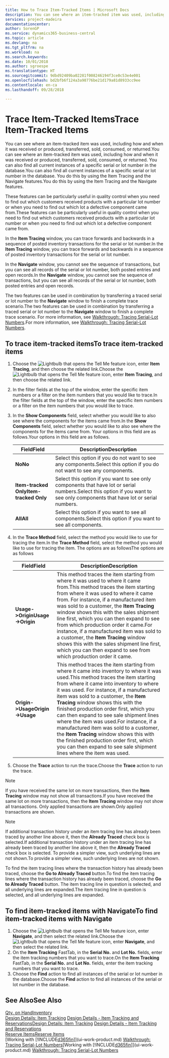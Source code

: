 ```yaml
---
title: How to Trace Item-Tracked Items | Microsoft Docs
description: You can see where an item-tracked item was used, including how and when it was received or produced, transferred, sold, consumed, or returned. You can also find all current instances of a specific serial or lot number in the database. You do this by using the Item Tracing and the Navigate features.
services: project-madeira
documentationcenter: 
author: SorenGP
ms.service: dynamics365-business-central
ms.topic: article
ms.devlang: na
ms.tgt_pltfrm: na
ms.workload: na
ms.search.keywords: 
ms.date: 10/01/2018
ms.author: sgroespe
ms.translationtype: HT
ms.sourcegitcommit: 9dbd92409ba02281f008246194f3ce0c53e4e001
ms.openlocfilehash: bd2bfb6f124a3a98776be21d179a81d8933cc9ee
ms.contentlocale: en-ca
ms.lasthandoff: 09/28/2018

---
```

# <a name="trace-item-tracked-items"></a><span data-ttu-id="9602c-105">Trace Item-Tracked Items</span><span class="sxs-lookup"><span data-stu-id="9602c-105">Trace Item-Tracked Items</span></span>
<span data-ttu-id="9602c-106">You can see where an item-tracked item was used, including how and when it was received or produced, transferred, sold, consumed, or returned.</span><span class="sxs-lookup"><span data-stu-id="9602c-106">You can see where an item-tracked item was used, including how and when it was received or produced, transferred, sold, consumed, or returned.</span></span> <span data-ttu-id="9602c-107">You can also find all current instances of a specific serial or lot number in the database.</span><span class="sxs-lookup"><span data-stu-id="9602c-107">You can also find all current instances of a specific serial or lot number in the database.</span></span> <span data-ttu-id="9602c-108">You do this by using the Item Tracing and the Navigate features.</span><span class="sxs-lookup"><span data-stu-id="9602c-108">You do this by using the Item Tracing and the Navigate features.</span></span>  

 <span data-ttu-id="9602c-109">These features can be particularly useful in quality control when you need to find out which customers received products with a particular lot number or when you need to find out which lot a defective component came from.</span><span class="sxs-lookup"><span data-stu-id="9602c-109">These features can be particularly useful in quality control when you need to find out which customers received products with a particular lot number or when you need to find out which lot a defective component came from.</span></span>  

 <span data-ttu-id="9602c-110">In the **Item Tracing** window, you can trace forwards and backwards in a sequence of posted inventory transactions for the serial or lot number.</span><span class="sxs-lookup"><span data-stu-id="9602c-110">In the **Item Tracing** window, you can trace forwards and backwards in a sequence of posted inventory transactions for the serial or lot number.</span></span>  

 <span data-ttu-id="9602c-111">In the **Navigate** window, you cannot see the sequence of transactions, but you can see all records of the serial or lot number, both posted entries and open records.</span><span class="sxs-lookup"><span data-stu-id="9602c-111">In the **Navigate** window, you cannot see the sequence of transactions, but you can see all records of the serial or lot number, both posted entries and open records.</span></span>  

 <span data-ttu-id="9602c-112">The two features can be used in combination by transferring a traced serial or lot number to the **Navigate** window to finish a complete trace scenario.</span><span class="sxs-lookup"><span data-stu-id="9602c-112">The two features can be used in combination by transferring a traced serial or lot number to the **Navigate** window to finish a complete trace scenario.</span></span> <span data-ttu-id="9602c-113">For more information, see [Walkthrough: Tracing Serial-Lot Numbers](walkthrough-tracing-serial-lot-numbers.md).</span><span class="sxs-lookup"><span data-stu-id="9602c-113">For more information, see [Walkthrough: Tracing Serial-Lot Numbers](walkthrough-tracing-serial-lot-numbers.md).</span></span>  

## <a name="to-trace-item-tracked-items"></a><span data-ttu-id="9602c-114">To trace item-tracked items</span><span class="sxs-lookup"><span data-stu-id="9602c-114">To trace item-tracked items</span></span>  

1.  <span data-ttu-id="9602c-115">Choose the ![Lightbulb that opens the Tell Me feature](media/ui-search/search_small.png "Tell me what you want to do") icon, enter **Item Tracing**, and then choose the related link.</span><span class="sxs-lookup"><span data-stu-id="9602c-115">Choose the ![Lightbulb that opens the Tell Me feature](media/ui-search/search_small.png "Tell me what you want to do") icon, enter **Item Tracing**, and then choose the related link.</span></span>  
2.  <span data-ttu-id="9602c-116">In the filter fields at the top of the window, enter the specific item numbers or a filter on the item numbers that you would like to trace.</span><span class="sxs-lookup"><span data-stu-id="9602c-116">In the filter fields at the top of the window, enter the specific item numbers or a filter on the item numbers that you would like to trace.</span></span>  
3.  <span data-ttu-id="9602c-117">In the **Show Components** field, select whether you would like to also see where the components for the items came from.</span><span class="sxs-lookup"><span data-stu-id="9602c-117">In the **Show Components** field, select whether you would like to also see where the components for the items came from.</span></span> <span data-ttu-id="9602c-118">Your options in this field are as follows.</span><span class="sxs-lookup"><span data-stu-id="9602c-118">Your options in this field are as follows.</span></span>  

    |<span data-ttu-id="9602c-119">Field</span><span class="sxs-lookup"><span data-stu-id="9602c-119">Field</span></span>|<span data-ttu-id="9602c-120">Description</span><span class="sxs-lookup"><span data-stu-id="9602c-120">Description</span></span>|  
    |----------------------------------|---------------------------------------|  
    |<span data-ttu-id="9602c-121">**No**</span><span class="sxs-lookup"><span data-stu-id="9602c-121">**No**</span></span>|<span data-ttu-id="9602c-122">Select this option if you do not want to see any components.</span><span class="sxs-lookup"><span data-stu-id="9602c-122">Select this option if you do not want to see any components.</span></span>|  
    |<span data-ttu-id="9602c-123">**Item-tracked Only**</span><span class="sxs-lookup"><span data-stu-id="9602c-123">**Item-tracked Only**</span></span>|<span data-ttu-id="9602c-124">Select this option if you want to see only components that have lot or serial numbers.</span><span class="sxs-lookup"><span data-stu-id="9602c-124">Select this option if you want to see only components that have lot or serial numbers.</span></span>|  
    |<span data-ttu-id="9602c-125">**All**</span><span class="sxs-lookup"><span data-stu-id="9602c-125">**All**</span></span>|<span data-ttu-id="9602c-126">Select this option if you want to see all components.</span><span class="sxs-lookup"><span data-stu-id="9602c-126">Select this option if you want to see all components.</span></span>|  

4.  <span data-ttu-id="9602c-127">In the **Trace Method** field, select the method you would like to use for tracing the item.</span><span class="sxs-lookup"><span data-stu-id="9602c-127">In the **Trace Method** field, select the method you would like to use for tracing the item.</span></span> <span data-ttu-id="9602c-128">The options are as follows</span><span class="sxs-lookup"><span data-stu-id="9602c-128">The options are as follows</span></span>  

    |<span data-ttu-id="9602c-129">Field</span><span class="sxs-lookup"><span data-stu-id="9602c-129">Field</span></span>|<span data-ttu-id="9602c-130">Description</span><span class="sxs-lookup"><span data-stu-id="9602c-130">Description</span></span>|  
    |----------------------------------|---------------------------------------|  
    |<span data-ttu-id="9602c-131">**Usage->Origin**</span><span class="sxs-lookup"><span data-stu-id="9602c-131">**Usage->Origin**</span></span>|<span data-ttu-id="9602c-132">This method traces the item starting from where it was used to where it came from.</span><span class="sxs-lookup"><span data-stu-id="9602c-132">This method traces the item starting from where it was used to where it came from.</span></span> <span data-ttu-id="9602c-133">For instance, if a manufactured item was sold to a customer, the **Item Tracing** window shows this with the sales shipment line first, which you can then expand to see from which production order it came.</span><span class="sxs-lookup"><span data-stu-id="9602c-133">For instance, if a manufactured item was sold to a customer, the **Item Tracing** window shows this with the sales shipment line first, which you can then expand to see from which production order it came.</span></span>|  
    |<span data-ttu-id="9602c-134">**Origin->Usage**</span><span class="sxs-lookup"><span data-stu-id="9602c-134">**Origin->Usage**</span></span>|<span data-ttu-id="9602c-135">This method traces the item starting from where it came into inventory to where it was used.</span><span class="sxs-lookup"><span data-stu-id="9602c-135">This method traces the item starting from where it came into inventory to where it was used.</span></span> <span data-ttu-id="9602c-136">For instance, if a manufactured item was sold to a customer, the **Item Tracing** window shows this with the finished production order first, which you can then expand to see sale shipment lines where the item was used.</span><span class="sxs-lookup"><span data-stu-id="9602c-136">For instance, if a manufactured item was sold to a customer, the **Item Tracing** window shows this with the finished production order first, which you can then expand to see sale shipment lines where the item was used.</span></span>|  

5.  <span data-ttu-id="9602c-137">Choose the **Trace** action to run the trace.</span><span class="sxs-lookup"><span data-stu-id="9602c-137">Choose the **Trace** action to run the trace.</span></span>  

> [!NOTE]  
>  <span data-ttu-id="9602c-138">If you have received the same lot on more transactions, then the **Item Tracing** window may not show all transactions.</span><span class="sxs-lookup"><span data-stu-id="9602c-138">If you have received the same lot on more transactions, then the **Item Tracing** window may not show all transactions.</span></span> <span data-ttu-id="9602c-139">Only applied transactions are shown.</span><span class="sxs-lookup"><span data-stu-id="9602c-139">Only applied transactions are shown.</span></span>  

> [!NOTE]  
>  <span data-ttu-id="9602c-140">If additional transaction history under an item tracing line has already been traced by another line above it, then the **Already Traced** check box is selected.</span><span class="sxs-lookup"><span data-stu-id="9602c-140">If additional transaction history under an item tracing line has already been traced by another line above it, then the **Already Traced** check box is selected.</span></span> <span data-ttu-id="9602c-141">To provide a simpler view, such underlying lines are not shown.</span><span class="sxs-lookup"><span data-stu-id="9602c-141">To provide a simpler view, such underlying lines are not shown.</span></span>  
>   
>  <span data-ttu-id="9602c-142">To find the item tracing lines where the transaction history has already been traced, choose the **Go to Already Traced** button.</span><span class="sxs-lookup"><span data-stu-id="9602c-142">To find the item tracing lines where the transaction history has already been traced, choose the **Go to Already Traced** button.</span></span> <span data-ttu-id="9602c-143">The item tracing line in question is selected, and all underlying lines are expanded.</span><span class="sxs-lookup"><span data-stu-id="9602c-143">The item tracing line in question is selected, and all underlying lines are expanded.</span></span>  

## <a name="to-find-item-tracked-items-with-navigate"></a><span data-ttu-id="9602c-144">To find item-tracked items with Navigate</span><span class="sxs-lookup"><span data-stu-id="9602c-144">To find item-tracked items with Navigate</span></span>  

1.  <span data-ttu-id="9602c-145">Choose the ![Lightbulb that opens the Tell Me feature](media/ui-search/search_small.png "Tell me what you want to do") icon, enter **Navigate**, and then select the related link.</span><span class="sxs-lookup"><span data-stu-id="9602c-145">Choose the ![Lightbulb that opens the Tell Me feature](media/ui-search/search_small.png "Tell me what you want to do") icon, enter **Navigate**, and then select the related link.</span></span>  
2.  <span data-ttu-id="9602c-146">On the **Item Tracking** FastTab, in the **Serial No.** and **Lot No.** fields, enter the item tracking numbers that you want to trace.</span><span class="sxs-lookup"><span data-stu-id="9602c-146">On the **Item Tracking** FastTab, in the **Serial No.** and **Lot No.** fields, enter the item tracking numbers that you want to trace.</span></span>  
3.  <span data-ttu-id="9602c-147">Choose the **Find** action to find all instances of the serial or lot number in the database.</span><span class="sxs-lookup"><span data-stu-id="9602c-147">Choose the **Find** action to find all instances of the serial or lot number in the database.</span></span>  

## <a name="see-also"></a><span data-ttu-id="9602c-148">See Also</span><span class="sxs-lookup"><span data-stu-id="9602c-148">See Also</span></span>  
[<span data-ttu-id="9602c-149">Qty. on Hand</span><span class="sxs-lookup"><span data-stu-id="9602c-149">Inventory</span></span>](inventory-manage-inventory.md)  
<span data-ttu-id="9602c-150">[Design Details: Item Tracking](design-details-item-tracking.md)
[Design Details - Item Tracking and Reservations](design-details-item-tracking-and-reservations.md)</span><span class="sxs-lookup"><span data-stu-id="9602c-150">[Design Details: Item Tracking](design-details-item-tracking.md)
[Design Details - Item Tracking and Reservations](design-details-item-tracking-and-reservations.md)</span></span>  
[<span data-ttu-id="9602c-151">Reserve Items</span><span class="sxs-lookup"><span data-stu-id="9602c-151">Reserve Items</span></span>](inventory-how-to-reserve-items.md)  
<span data-ttu-id="9602c-152">[Working with [!INCLUDE[d365fin](includes/d365fin_md.md)]](ui-work-product.md)
[Walkthrough: Tracing Serial-Lot Numbers](walkthrough-tracing-serial-lot-numbers.md)</span><span class="sxs-lookup"><span data-stu-id="9602c-152">[Working with [!INCLUDE[d365fin](includes/d365fin_md.md)]](ui-work-product.md)
[Walkthrough: Tracing Serial-Lot Numbers](walkthrough-tracing-serial-lot-numbers.md)</span></span>

